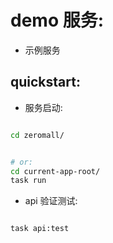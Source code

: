 


# demo 服务:


- 示例服务


## quickstart:



- 服务启动:

```bash

cd zeromall/


# or:
cd current-app-root/
task run


```


- api 验证测试:


```bash

task api:test

```
